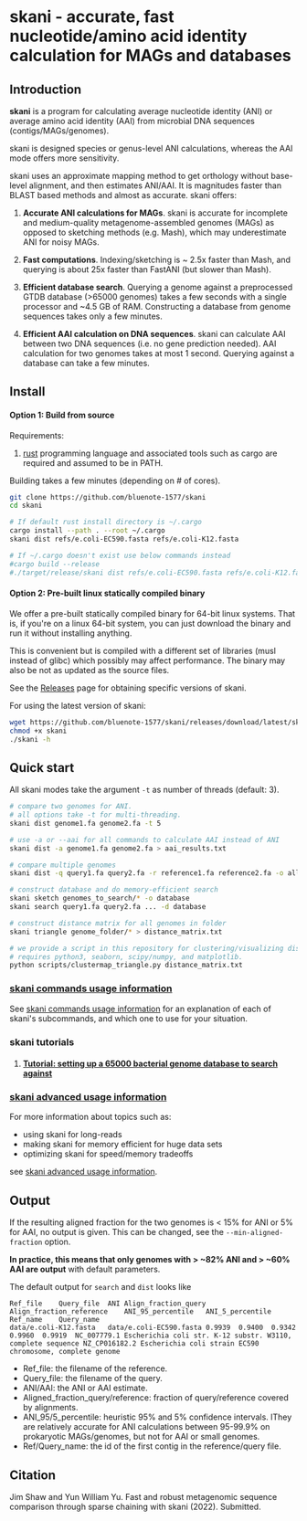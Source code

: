 # skani - accurate, fast nucleotide/amino acid identity calculation for MAGs and databases

## Introduction

**skani** is a program for calculating average nucleotide identity (ANI) or average amino acid identity (AAI) from microbial DNA sequences (contigs/MAGs/genomes). 

skani is designed species or genus-level ANI calculations, whereas the AAI mode offers more sensitivity. 

skani uses an approximate mapping method to get orthology without base-level alignment, and then estimates ANI/AAI. It is magnitudes faster than BLAST based methods and almost as accurate. skani offers:

1. **Accurate ANI calculations for MAGs**. skani is accurate for incomplete and medium-quality metagenome-assembled genomes (MAGs) as opposed to sketching methods (e.g. Mash), which may underestimate ANI for noisy MAGs.

2. **Fast computations**. Indexing/sketching is ~ 2.5x faster than Mash, and querying is about 25x faster than FastANI (but slower than Mash). 

3. **Efficient database search**. Querying a genome against a preprocessed GTDB database (>65000 genomes) takes a few seconds with a single processor and ~4.5 GB of RAM. Constructing a database from genome sequences takes only a few minutes. 

4. **Efficient AAI calculation on DNA sequences**. skani can calculate AAI between two DNA sequences (i.e. no gene prediction needed). AAI calculation for two genomes takes at most 1 second. Querying against a database can take a few minutes.

##  Install

#### Option 1: Build from source

Requirements:
1. [rust](https://www.rust-lang.org/tools/install) programming language and associated tools such as cargo are required and assumed to be in PATH.

Building takes a few minutes (depending on # of cores).

```sh
git clone https://github.com/bluenote-1577/skani
cd skani

# If default rust install directory is ~/.cargo
cargo install --path . --root ~/.cargo
skani dist refs/e.coli-EC590.fasta refs/e.coli-K12.fasta

# If ~/.cargo doesn't exist use below commands instead
#cargo build --release
#./target/release/skani dist refs/e.coli-EC590.fasta refs/e.coli-K12.fasta
```

#### Option 2: Pre-built linux statically compiled binary

We offer a pre-built statically compiled binary for 64-bit linux systems. That is, if you're on a linux 64-bit system, you can just download the binary and run it without installing anything. 

This is convenient but is compiled with a different set of libraries (musl instead of glibc) which possibly may affect performance. The binary may also be not as updated as the source files. 

See the [Releases](https://github.com/bluenote-1577/skani/releases) page for obtaining specific versions of skani.

For using the latest version of skani: 

```sh
wget https://github.com/bluenote-1577/skani/releases/download/latest/skani
chmod +x skani
./skani -h
```



## Quick start

All skani modes take the argument `-t` as number of threads (default: 3).

```sh
# compare two genomes for ANI. 
# all options take -t for multi-threading.
skani dist genome1.fa genome2.fa -t 5

# use -a or --aai for all commands to calculate AAI instead of ANI
skani dist -a genome1.fa genome2.fa > aai_results.txt

# compare multiple genomes
skani dist -q query1.fa query2.fa -r reference1.fa reference2.fa -o all-to-all_results.txt

# construct database and do memory-efficient search
skani sketch genomes_to_search/* -o database
skani search query1.fa query2.fa ... -d database

# construct distance matrix for all genomes in folder
skani triangle genome_folder/* > distance_matrix.txt

# we provide a script in this repository for clustering/visualizing distance matrices.
# requires python3, seaborn, scipy/numpy, and matplotlib.
python scripts/clustermap_triangle.py distance_matrix.txt 

```

### [skani commands usage information](https://github.com/bluenote-1577/skani/wiki/skani-basic-usage-guide)

See [skani commands usage information](https://github.com/bluenote-1577/skani/wiki/skani-basic-usage-guide) for an explanation of each of skani's subcommands, and which one to use for your situation.

### skani tutorials

1. #### [Tutorial: setting up a 65000 bacterial genome database to search against](https://github.com/bluenote-1577/skani/wiki/Tutorial:-setting-up-a-65000-genome-database-to-search-against)

### [skani advanced usage information](https://github.com/bluenote-1577/skani/wiki/skani-advanced-usage-guide)

For more information about topics such as:

* using skani for long-reads
* making skani for memory efficient for huge data sets
* optimizing skani for speed/memory tradeoffs

see [skani advanced usage information](https://github.com/bluenote-1577/skani/wiki/skani-advanced-usage-guide).

## Output

If the resulting aligned fraction for the two genomes is < 15% for ANI or 5% for AAI, no output is given. This can be changed, see the `--min-aligned-fraction` option.

**In practice, this means that only genomes with > ~82% ANI and > ~60% AAI are output** with default parameters. 

The default output for `search` and `dist` looks like
```
Ref_file	Query_file	ANI	Align_fraction_query	Align_fraction_reference	ANI_95_percentile	ANI_5_percentile	Ref_name	Query_name
data/e.coli-K12.fasta	data/e.coli-EC590.fasta	0.9939	0.9400	0.9342	0.9960	0.9919	NC_007779.1 Escherichia coli str. K-12 substr. W3110, complete sequence	NZ_CP016182.2 Escherichia coli strain EC590 chromosome, complete genome
```
- Ref_file: the filename of the reference.
- Query_file: the filename of the query.
- ANI/AAI: the ANI or AAI estimate.
- Aligned_fraction_query/reference: fraction of query/reference covered by alignments.
- ANI_95/5_percentile: heuristic 95% and 5% confidence intervals. IThey are relatively accurate for ANI calculations between 95-99.9% on prokaryotic MAGs/genomes, but not for AAI or small genomes. 
- Ref/Query_name: the id of the first contig in the reference/query file.

## Citation

Jim Shaw and Yun William Yu. Fast and robust metagenomic sequence comparison through sparse chaining with skani (2022). Submitted.
